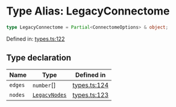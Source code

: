 # Type Alias: LegacyConnectome

```ts
type LegacyConnectome = Partial<ConnectomeOptions> & object;
```

Defined in: [types.ts:122](https://github.com/thewtex/niivue/blob/main/packages/niivue/src/types.ts#L122)

## Type declaration

| Name    | Type                            | Defined in                                                                                    |
| ------- | ------------------------------- | --------------------------------------------------------------------------------------------- |
| `edges` | `number`[]                      | [types.ts:124](https://github.com/thewtex/niivue/blob/main/packages/niivue/src/types.ts#L124) |
| `nodes` | [`LegacyNodes`](LegacyNodes.md) | [types.ts:123](https://github.com/thewtex/niivue/blob/main/packages/niivue/src/types.ts#L123) |
